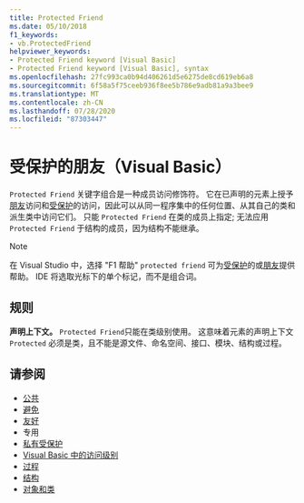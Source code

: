 ```yaml
---
title: Protected Friend
ms.date: 05/10/2018
f1_keywords:
- vb.ProtectedFriend
helpviewer_keywords:
- Protected Friend keyword [Visual Basic]
- Protected Friend keyword [Visual Basic], syntax
ms.openlocfilehash: 27fc993ca0b94d406261d5e6275de8cd619eb6a8
ms.sourcegitcommit: 6f58a5f75ceeb936f8ee5b786e9adb81a9a3bee9
ms.translationtype: MT
ms.contentlocale: zh-CN
ms.lasthandoff: 07/28/2020
ms.locfileid: "87303447"
---
```

# <a name="protected-friend-visual-basic"></a>受保护的朋友（Visual Basic）

`Protected Friend` 关键字组合是一种成员访问修饰符。 它在已声明的元素上授予[朋友](friend.md)访问和[受保护](protected.md)的访问，因此可以从同一程序集中的任何位置、从其自己的类和派生类中访问它们。 只能 `Protected Friend` 在类的成员上指定; 无法应用 `Protected Friend` 于结构的成员，因为结构不能继承。

> [!NOTE]
> 在 Visual Studio 中，选择 "F1 帮助" `protected friend` 可为[受保护](protected.md)的或[朋友](friend.md)提供帮助。 IDE 将选取光标下的单个标记，而不是组合词。

## <a name="rules"></a>规则

**声明上下文。** `Protected Friend`只能在类级别使用。 这意味着元素的声明上下文 `Protected` 必须是类，且不能是源文件、命名空间、接口、模块、结构或过程。

## <a name="see-also"></a>请参阅

- [公共](public.md)
- [避免](protected.md)
- [友好](friend.md)
- 专用
- [私有受保护](./private-protected.md)
- [Visual Basic 中的访问级别](../../programming-guide/language-features/declared-elements/access-levels.md)
- [过程](../../programming-guide/language-features/procedures/index.md)
- [结构](../../programming-guide/language-features/data-types/structures.md)
- [对象和类](../../programming-guide/language-features/objects-and-classes/index.md)
